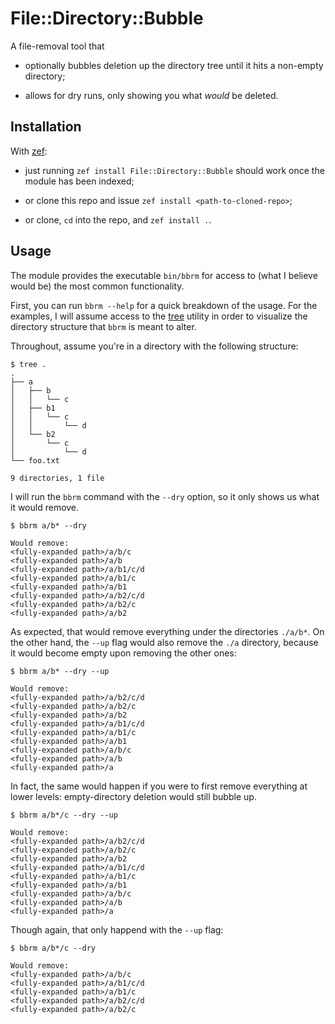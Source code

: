 File::Directory::Bubble
=======================

A file-removal tool that

  * optionally bubbles deletion up the directory tree until it hits a non-empty directory;

  * allows for dry runs, only showing you what *would* be deleted.

Installation
------------

With [zef](https://github.com/ugexe/zef):

  * just running `zef install File::Directory::Bubble` should work once the module has been indexed;

  * or clone this repo and issue `zef install <path-to-cloned-repo>`;

  * or clone, `cd` into the repo, and `zef install .`.

Usage 
------

The module provides the executable `bin/bbrm` for access to (what I believe would be) the most common functionality.

First, you can run `bbrm --help` for a quick breakdown of the usage. For the examples, I will assume access to the [tree](https://linux.die.net/man/1/tree) utility in order to visualize the directory structure that `bbrm` is meant to alter.

Throughout, assume you're in a directory with the following structure:

    $ tree .
    .
    ├── a
    │   ├── b
    │   │   └── c
    │   ├── b1
    │   │   └── c
    │   │       └── d
    │   └── b2
    │       └── c
    │           └── d
    └── foo.txt

    9 directories, 1 file

I will run the `bbrm` command with the `--dry` option, so it only shows us what it would remove.

    $ bbrm a/b* --dry

    Would remove:
    <fully-expanded path>/a/b/c
    <fully-expanded path>/a/b
    <fully-expanded path>/a/b1/c/d
    <fully-expanded path>/a/b1/c
    <fully-expanded path>/a/b1
    <fully-expanded path>/a/b2/c/d
    <fully-expanded path>/a/b2/c
    <fully-expanded path>/a/b2

As expected, that would remove everything under the directories `./a/b*`. On the other hand, the `--up` flag would also remove the `./a` directory, because it would become empty upon removing the other ones:

    $ bbrm a/b* --dry --up

    Would remove:
    <fully-expanded path>/a/b2/c/d
    <fully-expanded path>/a/b2/c
    <fully-expanded path>/a/b2
    <fully-expanded path>/a/b1/c/d
    <fully-expanded path>/a/b1/c
    <fully-expanded path>/a/b1
    <fully-expanded path>/a/b/c
    <fully-expanded path>/a/b
    <fully-expanded path>/a

In fact, the same would happen if you were to first remove everything at lower levels: empty-directory deletion would still bubble up.

    $ bbrm a/b*/c --dry --up

    Would remove:
    <fully-expanded path>/a/b2/c/d
    <fully-expanded path>/a/b2/c
    <fully-expanded path>/a/b2
    <fully-expanded path>/a/b1/c/d
    <fully-expanded path>/a/b1/c
    <fully-expanded path>/a/b1
    <fully-expanded path>/a/b/c
    <fully-expanded path>/a/b
    <fully-expanded path>/a

Though again, that only happend with the `--up` flag:

    $ bbrm a/b*/c --dry

    Would remove:
    <fully-expanded path>/a/b/c
    <fully-expanded path>/a/b1/c/d
    <fully-expanded path>/a/b1/c
    <fully-expanded path>/a/b2/c/d
    <fully-expanded path>/a/b2/c

